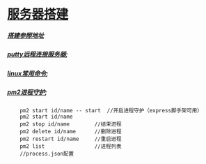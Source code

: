 <!--
 * @Description: 
 * @version: 1.0.0
 * @Author: nk
 * @Date: 2019-08-08 18:11:06
 * @LastEditTime: 2019-09-04 20:52:47
 -->
# [服务器搭建](http://nodejs.cn/api/)

##### [搭建参照地址](https://segmentfault.com/a/1190000013740262?utm_source=tag-newest)
##### [putty远程连接服务器](https://help.aliyun.com/document_detail/59083.html?spm=5176.10173289.107.1.73ee2e77Rk5hDi#windows);

##### [linux常用命令](http://www.runoob.com/linux/linux-command-manual.html);

##### [pm2进程守护](http://pm2.keymetrics.io/);

```
    pm2 start id/name -- start  //开启进程守护（express脚手架可用）
    pm2 start id/name
    pm2 stop id/name        //结束进程
    pm2 delete id/name      //删除进程
    pm2 restart id/name     //重启进程
    pm2 list                //进程列表
    //process.json配置

```